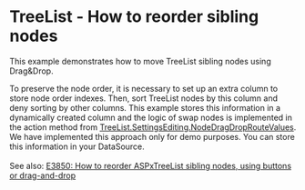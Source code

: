# TreeList - How to reorder sibling nodes


<p>This example demonstrates how to move TreeList sibling nodes using Drag&Drop.</p>
<p>To preserve the node order, it is necessary to set up an extra column to store node order indexes. Then, sort TreeList nodes by this column and deny sorting by other columns. This example stores this information in a dynamically created column and the logic of swap nodes is implemented in the action method from <a href="https://documentation.devexpress.com/#AspNet/DevExpressWebMvcMVCxTreeListSettingsEditing_NodeDragDropRouteValuestopic">TreeList.SettingsEditing.NodeDragDropRouteValues</a>. We have implemented this approach only for demo purposes. You can store this information in your DataSource.<br><br>See also: <a href="https://www.devexpress.com/Support/Center/p/E3850">E3850: How to reorder ASPxTreeList sibling nodes, using buttons or drag-and-drop</a></p>

<br/>


